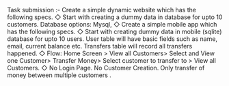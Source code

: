  Task submission :-
 Create a simple dynamic website which has the following specs. 
◇ Start with creating a dummy data in database for upto 10 customers.  Database options: Mysql, 
◇ Create a simple mobile app which has the following specs. 
◇ Start with creating dummy data in mobile (sqlite) database for upto  10 users. User table will have basic fields such as name, email,  current balance etc. Transfers table will record all transfers  happened. 
◇ Flow: Home Screen > View all Customers> Select and View one  Customer> Transfer Money> Select customer to transfer to > View all  Customers. 
◇ No Login Page. No Customer Creation. Only transfer of money  between multiple customers . 

